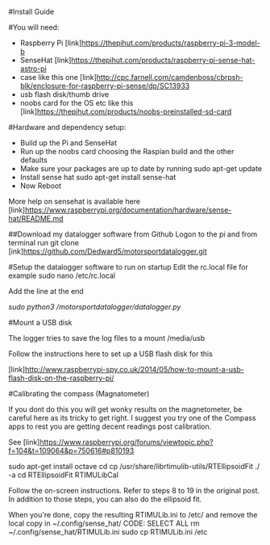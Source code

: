 #Install Guide

#You will need:

* Raspberry Pi [link]https://thepihut.com/products/raspberry-pi-3-model-b
* SenseHat [link]https://thepihut.com/products/raspberry-pi-sense-hat-astro-pi
* case like this one [link]http://cpc.farnell.com/camdenboss/cbrpsh-blk/enclosure-for-raspberry-pi-sense/dp/SC13933
* usb flash disk/thumb drive
* noobs card for the OS etc like this [link]https://thepihut.com/products/noobs-preinstalled-sd-card


#Hardware and dependency setup:

* Build up the Pi and SenseHat
* Run up the noobs card choosing the Raspian build and the other defaults
* Make sure your packages are up to date by running sudo apt-get update
* Install sense hat sudo apt-get install sense-hat
* Now Reboot

More help on sensehat is available here [link]https://www.raspberrypi.org/documentation/hardware/sense-hat/README.md

##Download my datalogger software from Github
Logon to the pi and from terminal run git clone [ink]https://github.com/Dedward5/motorsportdatalogger.git


#Setup the datalogger software to run on startup
Edit the rc.local file for example
sudo nano /etc/rc.local

Add the line at the end

_sudo python3 /motorsportdatalogger/datalogger.py_


#Mount a USB disk 

The logger tries to save the log files to a mount /media/usb

Follow the instructions here to set up a USB flash disk for this 

[link]http://www.raspberrypi-spy.co.uk/2014/05/how-to-mount-a-usb-flash-disk-on-the-raspberry-pi/


#Calibrating the compass (Magnatometer)

If you dont do this you will get wonky results on the magnetometer, be careful here as its tricky to get right. 
I suggest you try one of the Compass apps to rest you are getting decent readings post calibration.

See [link]https://www.raspberrypi.org/forums/viewtopic.php?f=104&t=109064&p=750616#p810193

sudo apt-get install octave
cd
cp /usr/share/librtimulib-utils/RTEllipsoidFit ./ -a
cd RTEllipsoidFit
RTIMULibCal

Follow the on-screen instructions.
Refer to steps 8 to 19 in the original post.
In addition to those steps, you can also do the ellipsoid fit.

When you're done, copy the resulting RTIMULib.ini to /etc/ and remove the local copy in ~/.config/sense_hat/
CODE: SELECT ALL
rm ~/.config/sense_hat/RTIMULib.ini
sudo cp RTIMULib.ini /etc
